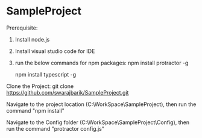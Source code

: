 # SampleProject
Prerequisite:
1. Install node.js
2. Install visual studio code for IDE
3. run the below commands for npm packages:
    npm install protractor -g
    
    npm install typescript -g
    
Clone the Project: git clone https://github.com/swarajbarik/SampleProject.git

Navigate to the project location (C:\WorkSpace\SampleProject), then run the command "npm install"

Navigate to the Config folder (C:\WorkSpace\SampleProject\Config), then run the command "protractor config.js"
